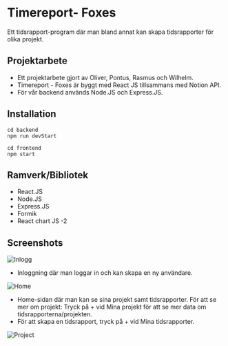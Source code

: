 # Timereport- Foxes

Ett tidsrapport-program där man bland annat kan skapa tidsrapporter för olika projekt. 

## Projektarbete

- Ett projektarbete gjort av Oliver, Pontus, Rasmus och Wilhelm. 
- Timereport - Foxes är byggt med React JS tillsammans med Notion API. 
- För vår backend används Node.JS och Express.JS. 

## Installation 

```
cd backend
npm run devStart
```
```
cd frontend
npm start
```

## Ramverk/Bibliotek 

- React.JS
- Node.JS
- Express.JS 
- Formik 
- React chart JS -2

## Screenshots 

![Inlogg](https://user-images.githubusercontent.com/99764291/161016881-22399f49-11ca-41ba-8fe7-0980609ba4ba.png)

 - Inloggning där man loggar in och kan skapa en ny användare. 

![Home](https://user-images.githubusercontent.com/99764291/161017339-ec742f9a-bf8c-4077-b41d-81d00604b992.png)

 - Home-sidan där man kan se sina projekt samt tidsrapporter. För att se mer om projekt: Tryck på + vid Mina projekt för att se mer data om tidsrapporterna/projekten. 
 - För att skapa en tidsrapport, tryck på + vid Mina tidsrapporter. 
 
  ![Project](https://user-images.githubusercontent.com/99764291/161018055-740aad19-333e-400b-9c66-236ad56974e8.png)
